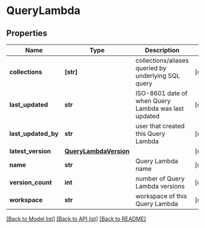 # QueryLambda


## Properties
Name | Type | Description | Notes
------------ | ------------- | ------------- | -------------
**collections** | **[str]** | collections/aliases queried by underlying SQL query | [optional] 
**last_updated** | **str** | ISO-8601 date of when Query Lambda was last updated | [optional] 
**last_updated_by** | **str** | user that created this Query Lambda | [optional] 
**latest_version** | [**QueryLambdaVersion**](QueryLambdaVersion.md) |  | [optional] 
**name** | **str** | Query Lambda name | [optional] 
**version_count** | **int** | number of Query Lambda versions | [optional] 
**workspace** | **str** | workspace of this Query Lambda | [optional] 

[[Back to Model list]](../README.md#documentation-for-models) [[Back to API list]](../README.md#documentation-for-api-endpoints) [[Back to README]](../README.md)


